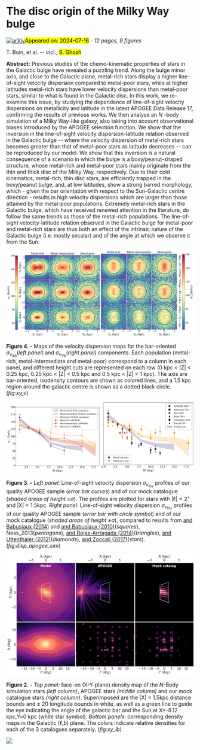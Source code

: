 <div class="macros" style="visibility:hidden;">
$\newcommand{\ensuremath}{}$
$\newcommand{\xspace}{}$
$\newcommand{\object}[1]{\texttt{#1}}$
$\newcommand{\farcs}{{.}''}$
$\newcommand{\farcm}{{.}'}$
$\newcommand{\arcsec}{''}$
$\newcommand{\arcmin}{'}$
$\newcommand{\ion}[2]{#1#2}$
$\newcommand{\textsc}[1]{\textrm{#1}}$
$\newcommand{\hl}[1]{\textrm{#1}}$
$\newcommand{\footnote}[1]{}$
$\newcommand{\paola}[1]{\textcolor{magenta}{{#1}}}$</div>



<div id="title">

# The disc origin of the Milky Way bulge

</div>
<div id="comments">

[![arXiv](https://img.shields.io/badge/arXiv-2407.09799-b31b1b.svg)](https://arxiv.org/abs/2407.09799)<mark>Appeared on: 2024-07-16</mark> -  _12 pages, 9 figures_

</div>
<div id="authors">

T. Boin, et al. -- incl., <mark>S. Ghosh</mark>

</div>
<div id="abstract">

**Abstract:** Previous studies of the chemo-kinematic properties of stars in the Galactic bulge have revealed a puzzling trend. Along the bulge minor axis,  and close to the Galactic plane, metal-rich stars display a higher line-of-sight velocity dispersion compared to metal-poor stars, while at higher latitudes metal-rich stars have lower velocity dispersions than metal-poor stars, similar to what is found in the Galactic disc. In this work, we re-examine this issue, by studying the dependence of line-of-sight velocity dispersions on metallicity and latitude in the latest APOGEE Data Release 17, confirming the results of previous works. We then analyse an $N$ -body simulation of a Milky Way-like galaxy, also taking into account observational biases introduced by the APOGEE selection function. We show that the inversion in the line-of-sight velocity dispersion-latitude relation observed in the Galactic bulge -- where the velocity dispersion of metal-rich stars becomes greater than that of metal-poor stars as latitude decreases -- can be reproduced by our model.  We show that this inversion is a natural consequence of a scenario in which the bulge is  a boxy/peanut-shaped structure, whose metal-rich and metal-poor  stars mainly originate from the thin and thick disc of the Milky Way, respectively. Due to their cold kinematics, metal-rich, thin disc stars, are efficiently trapped in the boxy/peanut bulge, and, at low latitudes, show a strong barred morphology, which - given the bar orientation with respect to the Sun-Galactic centre direction  - results in high velocity dispersions which are larger than those attained by the metal-poor populations. Extremely metal-rich stars in the Galactic bulge, which have received renewed attention in the literature, do follow the same trends as those of the metal-rich populations. The  line-of-sight velocity-latitude relation observed in the Galactic bulge for metal-poor and metal-rich stars are thus both an effect of the intrinsic nature of the Galactic bulge (i.e. mostly secular) and of the angle at which we observe it from the Sun.

</div>

<div id="div_fig1">

<img src="tmp_2407.09799/./figures/xy_vx.png" alt="Fig4.1" width="50%"/><img src="tmp_2407.09799/./figures/xy_vy.png" alt="Fig4.2" width="50%"/>

**Figure 4. -** Maps of the velocity dispersion maps for the bar-oriented $\sigma_{v_{Xb}}$(_left panel_) and $\sigma_{v_{Yb}}$(_right panel_) components. Each population (metal-rich, metal-intermediate and metal-poor) correspond to a column in each panel, and different height cuts are represented on each row (0 kpc < |Z| < 0.25 kpc, 0.25 kpc < |Z| < 0.5 kpc and 0.5 kpc < |Z| < 1 kpc). The axis are bar-oriented, isodensity contours are shown as colored lines, and a 1.5 kpc region around the galactic centre is shown as a dotted black circle. (*fig:xy_v*)

</div>
<div id="div_fig2">

<img src="tmp_2407.09799/./figures/dispersion_comparison_30_1_5.png" alt="Fig3.1" width="50%"/><img src="tmp_2407.09799/./figures/dispersion_comparison.png" alt="Fig3.2" width="50%"/>

**Figure 3. -** _Left panel_: Line-of-sight velocity dispersion $\sigma_{v_{los}}$ profiles of our quality APOGEE sample (_error bar curves_) and of our mock catalogue (_shaded areas of height $\pm \sigma$_). The profiles are plotted for stars with |$\ell$|$<2^\circ$ and |X| $<$ 1.5kpc. _Right panel_: Line-of-sight velocity dispersion $\sigma_{v_{los}}$ profiles of our quality APOGEE sample (_error bar with circle symbol_) and of our mock catalogue (_shaded areas of height $\pm \sigma$_), compared to results from [ and Babusiaux (2014)]() and [ and Babusiaux (2010)]()(_squares_), Ness_2013(_pentagons_), [ and Rojas-Arriagada (2014)]()(_triangles_), [ and Uttenthaler (2012)]()(_diamonds_), [ and Zoccali (2017)]()(_stars_). (*fig:disp_apogee_sim*)

</div>
<div id="div_fig3">

<img src="tmp_2407.09799/./figures/xy_lb.png" alt="Fig2" width="100%"/>

**Figure 2. -** _Top panel:_ face-on (X-Y-plane) density map of the $N$-Body simulation stars _(left column)_, APOGEE stars _(middle column)_ and our mock catalogue stars _(right column)_. Superimposed are the |X| < 1.5kpc distance bounds and $\pm$ 20  longitude bounds in white, as well as a green line to guide the eye indicating the angle of the galactic bar and the Sun  at X=-8.12 kpc,Y=0 kpc (white star symbol). _Bottom panels:_ corresponding density maps in the Galactic ($\ell$,$b$) plane. The colors indicate relative densities for each of the 3 catalogues separately. (*fig:xy_lb*)

</div><div id="qrcode"><img src=https://api.qrserver.com/v1/create-qr-code/?size=100x100&data="https://arxiv.org/abs/2407.09799"></div>